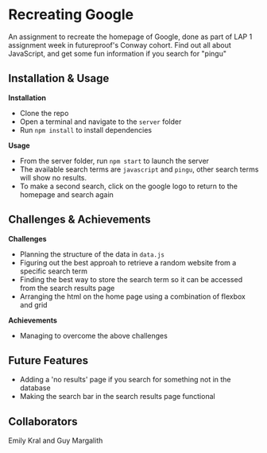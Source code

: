 # Recreating Google

An assignment to recreate the homepage of Google, done as part of LAP 1 assignment week in
futureproof's Conway cohort. Find out all about JavaScript, and get some fun
information if you search for "pingu"

## Installation & Usage

**Installation**

- Clone the repo
- Open a terminal and navigate to the `server` folder
- Run `npm install` to install dependencies

**Usage**

- From the server folder, run `npm start` to launch the server
- The available search terms are `javascript` and `pingu`, other search terms will show no results.
- To make a second search, click on the google logo to return to the homepage and search again

## Challenges & Achievements

**Challenges**

- Planning the structure of the data in `data.js`
- Figuring out the best approah to retrieve a random website from a specific search term
- Finding the best way to store the search term so it can be accessed from the search results page
- Arranging the html on the home page using a combination of flexbox and grid

**Achievements**

- Managing to overcome the above challenges

## Future Features

- Adding a 'no results' page if you search for something not in the database
- Making the search bar in the search results page functional

## Collaborators

Emily Kral and Guy Margalith
